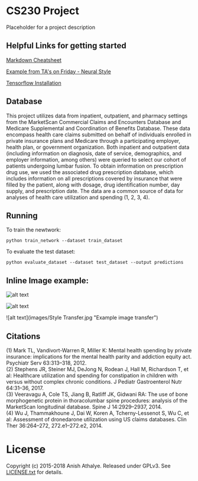 # CS230 Project

Placeholder for a project description

## Helpful Links for getting started

[Markdown Cheatsheet](https://github.com/adam-p/markdown-here/wiki/Markdown-Cheatsheet)

[Example from TA's on Friday - Neural Style](https://github.com/anishathalye/neural-style)

[Tensorflow Installation](https://www.tensorflow.org/install/)
## Database
This project utilizes data from inpatient, outpatient, and pharmacy settings from the MarketScan Commercial Claims and Encounters Database and Medicare Supplemental and Coordination of Benefits Database. These data encompass health care claims submitted on behalf of individuals enrolled in private insurance plans and Medicare through a participating employer, health plan, or government organization. Both inpatient and outpatient data (including information on diagnosis, date of service, demographics, and employer information, among others) were queried to select our cohort of patients undergoing lumbar fusion. To obtain information on prescription drug use, we used the associated drug prescription database, which includes information on all prescriptions covered by insurance that were filled by the patient, along with dosage, drug identification number, day supply, and prescription date. The data are a common source of data for analyses of health care utilization and spending (1, 2, 3, 4).  


## Running

To train the newtwork:

`python train_network --dataset train_dataset`

To evaluate the test dataset: 

`python evaluate_dataset --dataset test_dataset --output predictions`


## Inline Image example: 
![alt text](images/Original.jpg|width=200)

![alt text](images/Style.jpg) 

![alt text](images/Style Transfer.jpg "Example image transfer")



## Citations
(1) Mark TL, Vandivort-Warren R, Miller K: Mental health spending by private insurance: implications for the mental health parity and addiction equity act. Psychiatr Serv 63:313–318, 2012.  
(2) Stephens JR, Steiner MJ, DeJong N, Rodean J, Hall M, Richardson T, et al: Healthcare utilization and spending for constipation in children with versus without complex chronic conditions. J Pediatr Gastroenterol Nutr 64:31–36, 2017.  
(3) Veeravagu A, Cole TS, Jiang B, Ratliff JK, Gidwani RA: The use of bone morphogenetic protein in thoracolumbar spine procedures: analysis of the MarketScan longitudinal database. Spine J 14:2929–2937, 2014.  
(4) Wu J, Thammakhoune J, Dai W, Koren A, Tcherny-Lessenot S, Wu C, et al: Assessment of dronedarone utilization using US claims databases. Clin Ther 36:264–272, 272.e1–272.e2, 2014.  

# License
Copyright (c) 2015-2018 Anish Athalye. Released under GPLv3. See
[LICENSE.txt][license] for details.

[net]: http://www.vlfeat.org/matconvnet/models/beta16/imagenet-vgg-verydeep-19.mat
[paper]: http://arxiv.org/pdf/1508.06576v2.pdf
[l-bfgs]: https://en.wikipedia.org/wiki/Limited-memory_BFGS
[adam]: http://arxiv.org/abs/1412.6980
[ad]: https://en.wikipedia.org/wiki/Automatic_differentiation
[lengstrom-fast-style-transfer]: https://github.com/lengstrom/fast-style-transfer
[fast-neural-style]: https://arxiv.org/pdf/1603.08155v1.pdf
[license]: LICENSE.txt

